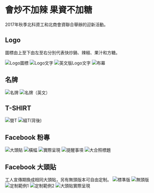 # 會炒不加辣 果資不加糖
2017年秋季北科資工和北商會資聯合舉辦的迎新活動。

## Logo
圖標由上至下由左至右分別代表快炒鍋、辣椒、果汁和方糖。

![Logo圖標](img/camp2017/icon.png)
![Logo文字](img/camp2017/bumu1.png)
![英文版Logo文字](img/camp2017/logo_en.png)
![布幕](img/camp2017/bumu2.jpg)

## 名牌
![名牌](img/camp2017/mingpai1.png)
![名牌（英文）](img/camp2017/mingpai2.png)

## T-SHIRT
![營T](img/camp2017/tshirt1.png)
![組T(背後)](img/camp2017/tshirt2.png)

## Facebook 粉專
![大頭貼](img/camp2017/logo_fb.png)
![橫幅](img/camp2017/hengfu.png)
![實際呈現](img/camp2017/fb_zhuanye.png)
![提醒事項](img/camp2017/tixing.png)
![大合照標題](img/camp2017/dahezhao.jpg)

## Facebook 大頭貼
工人宣傳期換成相同大頭貼，另有無頭版本可自由定制。
![標準版](img/camp2017/datoutie1.png)
![無頭版](img/camp2017/datoutie2.png)
![定制範例1](img/camp2017/datoutie3.png)
![定制範例2](img/camp2017/datoutie4.png)
![大頭貼實際呈現](img/camp2017/datoutie_fb.png)

